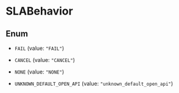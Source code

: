 

# SLABehavior

## Enum


* `FAIL` (value: `"FAIL"`)

* `CANCEL` (value: `"CANCEL"`)

* `NONE` (value: `"NONE"`)

* `UNKNOWN_DEFAULT_OPEN_API` (value: `"unknown_default_open_api"`)



